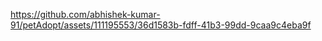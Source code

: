 



https://github.com/abhishek-kumar-91/petAdopt/assets/111195553/36d1583b-fdff-41b3-99dd-9caa9c4eba9f

